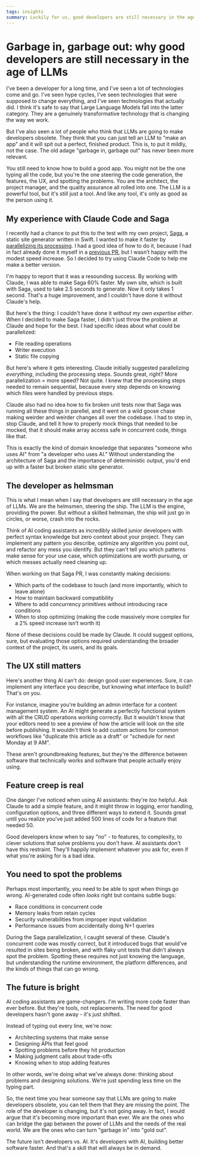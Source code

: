 ```yaml
---
tags: insights
summary: Luckily for us, good developers are still necessary in the age of LLMs. You can't just say "make an app", you still need to know how to build a good app.
---
```


# Garbage in, garbage out: why good developers are still necessary in the age of LLMs

I've been a developer for a long time, and I've seen a lot of technologies come and go. I've seen hype cycles, I've seen technologies that were supposed to change everything, and I've seen technologies that actually did. I think it's safe to say that Large Language Models fall into the latter category. They are a genuinely transformative technology that is changing the way we work.

But I've also seen a lot of people who think that LLMs are going to make developers obsolete. They think that you can just tell an LLM to "make an app" and it will spit out a perfect, finished product. This is, to put it mildly, not the case. The old adage "garbage in, garbage out" has never been more relevant.

You still need to know how to build a good app. You might not be the one typing all the code, but you're the one steering the code generation, the features, the UX, and spotting the problems. You are the architect, the project manager, and the quality assurance all rolled into one. The LLM is a powerful tool, but it's still just a tool. And like any tool, it's only as good as the person using it.

## My experience with Claude Code and Saga

I recently had a chance to put this to the test with my own project, [Saga](https://github.com/loopwerk/Saga), a static site generator written in Swift. I wanted to make it faster by [parallelizing its processing](https://github.com/loopwerk/Saga/pull/34). I had a good idea of how to do it, because I had in fact already done it myself in a [previous PR](https://github.com/loopwerk/Saga/pull/33), but I wasn’t happy with the modest speed increase. So I decided to try using Claude Code to help me make a better version.

I'm happy to report that it was a resounding success. By working with Claude, I was able to make Saga 60% faster. My own site, which is built with Saga, used to take 2.5 seconds to generate. Now it only takes 1 second. That's a huge improvement, and I couldn't have done it without Claude's help.

But here's the thing: I couldn't have done it *without my own expertise either*. When I decided to make Saga faster, I didn't just throw the problem at Claude and hope for the best. I had specific ideas about what could be parallelized:

- File reading operations
- Writer execution
- Static file copying

But here's where it gets interesting. Claude initially suggested parallelizing *everything*, including the processing steps. Sounds great, right? More parallelization = more speed? Not quite. I knew that the processing steps needed to remain sequential, because every step depends on knowing which files were handled by previous steps.

Claude also had no idea how to fix broken unit tests now that Saga was running all these things in parellel, and it went on a wild goose chase making weirder and weirder changes all over the codebase. I had to step in, stop Claude, and tell it how to properly mock things that needed to be mocked, that it should make array access safe in concurrent code, things like that.

This is exactly the kind of domain knowledge that separates "someone who uses AI" from "a developer who uses AI." Without understanding the architecture of Saga and the importance of deterministic output, you'd end up with a faster but broken static site generator.

## The developer as helmsman

This is what I mean when I say that developers are still necessary in the age of LLMs. We are the helmsmen, steering the ship. The LLM is the engine, providing the power. But without a skilled helmsman, the ship will just go in circles, or worse, crash into the rocks.

Think of AI coding assistants as incredibly skilled junior developers with perfect syntax knowledge but zero context about your project. They can implement any pattern you describe, optimize any algorithm you point out, and refactor any mess you identify. But they can't tell you which patterns make sense for your use case, which optimizations are worth pursuing, or which messes actually need cleaning up.

When working on that Saga PR, I was constantly making decisions:

- Which parts of the codebase to touch (and more importantly, which to leave alone)
- How to maintain backward compatibility
- Where to add concurrency primitives without introducing race conditions
- When to stop optimizing (making the code massively more complex for a 2% speed increase isn’t worth it)

None of these decisions could be made by Claude. It could suggest options, sure, but evaluating those options required understanding the broader context of the project, its users, and its goals.

## The UX still matters

Here's another thing AI can't do: design good user experiences. Sure, it can implement any interface you describe, but knowing what interface to build? That's on you.

For instance, imagine you're building an admin interface for a content management system. An AI might generate a perfectly functional system with all the CRUD operations working correctly. But it wouldn't know that your editors need to see a preview of how the article will look on the site before publishing. It wouldn't think to add custom actions for common workflows like "duplicate this article as a draft" or "schedule for next Monday at 9 AM". 

These aren't groundbreaking features, but they're the difference between software that technically works and software that people actually enjoy using.

## Feature creep is real

One danger I've noticed when using AI assistants: they're *too* helpful. Ask Claude to add a simple feature, and it might throw in logging, error handling, configuration options, and three different ways to extend it. Sounds great until you realize you've just added 500 lines of code for a feature that needed 50.

Good developers know when to say "no" - to features, to complexity, to clever solutions that solve problems you don't have. AI assistants don't have this restraint. They'll happily implement whatever you ask for, even if what you're asking for is a bad idea.

## You need to spot the problems

Perhaps most importantly, you need to be able to spot when things go wrong. AI-generated code often *looks* right but contains subtle bugs:

- Race conditions in concurrent code
- Memory leaks from retain cycles
- Security vulnerabilities from improper input validation
- Performance issues from accidentally doing N+1 queries

During the Saga parallelization, I caught several of these. Claude's concurrent code was mostly correct, but it introduced bugs that would’ve resulted in sites being broken, and with flaky unit tests that didn’t always spot the problem. Spotting these requires not just knowing the language, but understanding the runtime environment, the platform differences, and the kinds of things that can go wrong.

## The future is bright

AI coding assistants are game-changers. I'm writing more code faster than ever before. But they're tools, not replacements. The need for good developers hasn't gone away - it's just shifted.

Instead of typing out every line, we're now:
- Architecting systems that make sense
- Designing APIs that feel good
- Spotting problems before they hit production
- Making judgment calls about trade-offs
- Knowing when to stop adding features

In other words, we're doing what we've always done: thinking about problems and designing solutions. We're just spending less time on the typing part.

So, the next time you hear someone say that LLMs are going to make developers obsolete, you can tell them that they are missing the point. The role of the developer is changing, but it's not going away. In fact, I would argue that it's becoming more important than ever. We are the ones who can bridge the gap between the power of LLMs and the needs of the real world. We are the ones who can turn "garbage in" into "gold out".

The future isn't developers vs. AI. It's developers with AI, building better software faster. And that's a skill that will always be in demand.
